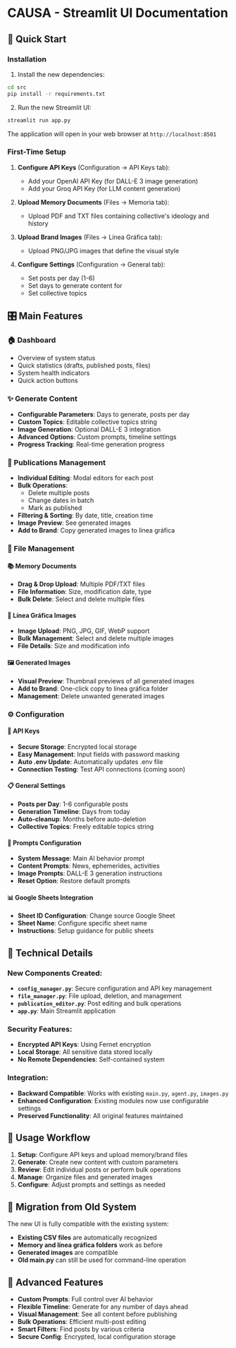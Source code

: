 # CAUSA - Streamlit UI Documentation

## 🚀 Quick Start

### Installation

1. Install the new dependencies:
```bash
cd src
pip install -r requirements.txt
```

2. Run the new Streamlit UI:
```bash
streamlit run app.py
```

The application will open in your web browser at `http://localhost:8501`

### First-Time Setup

1. **Configure API Keys** (Configuration → API Keys tab):
   - Add your OpenAI API Key (for DALL-E 3 image generation)
   - Add your Groq API Key (for LLM content generation)

2. **Upload Memory Documents** (Files → Memoria tab):
   - Upload PDF and TXT files containing collective's ideology and history

3. **Upload Brand Images** (Files → Línea Gráfica tab):
   - Upload PNG/JPG images that define the visual style

4. **Configure Settings** (Configuration → General tab):
   - Set posts per day (1-6)
   - Set days to generate content for
   - Set collective topics

## 🎛️ Main Features

### 🏠 Dashboard
- Overview of system status
- Quick statistics (drafts, published posts, files)
- System health indicators
- Quick action buttons

### ✨ Generate Content
- **Configurable Parameters**: Days to generate, posts per day
- **Custom Topics**: Editable collective topics string
- **Image Generation**: Optional DALL-E 3 integration
- **Advanced Options**: Custom prompts, timeline settings
- **Progress Tracking**: Real-time generation progress

### 📝 Publications Management
- **Individual Editing**: Modal editors for each post
- **Bulk Operations**:
  - Delete multiple posts
  - Change dates in batch
  - Mark as published
- **Filtering & Sorting**: By date, title, creation time
- **Image Preview**: See generated images
- **Add to Brand**: Copy generated images to línea gráfica

### 📁 File Management

#### 📚 Memory Documents
- **Drag & Drop Upload**: Multiple PDF/TXT files
- **File Information**: Size, modification date, type
- **Bulk Delete**: Select and delete multiple files

#### 🎨 Línea Gráfica Images
- **Image Upload**: PNG, JPG, GIF, WebP support
- **Bulk Management**: Select and delete multiple images
- **File Details**: Size and modification info

#### 🖼️ Generated Images
- **Visual Preview**: Thumbnail previews of all generated images
- **Add to Brand**: One-click copy to línea gráfica folder
- **Management**: Delete unwanted generated images

### ⚙️ Configuration

#### 🔑 API Keys
- **Secure Storage**: Encrypted local storage
- **Easy Management**: Input fields with password masking
- **Auto .env Update**: Automatically updates .env file
- **Connection Testing**: Test API connections (coming soon)

#### 📋 General Settings
- **Posts per Day**: 1-6 configurable posts
- **Generation Timeline**: Days from today
- **Auto-cleanup**: Months before auto-deletion
- **Collective Topics**: Freely editable topics string

#### 💬 Prompts Configuration
- **System Message**: Main AI behavior prompt
- **Content Prompts**: News, ephemerides, activities
- **Image Prompts**: DALL-E 3 generation instructions
- **Reset Option**: Restore default prompts

#### 📊 Google Sheets Integration
- **Sheet ID Configuration**: Change source Google Sheet
- **Sheet Name**: Configure specific sheet name
- **Instructions**: Setup guidance for public sheets

## 🔧 Technical Details

### New Components Created:
- **`config_manager.py`**: Secure configuration and API key management
- **`file_manager.py`**: File upload, deletion, and management
- **`publication_editor.py`**: Post editing and bulk operations
- **`app.py`**: Main Streamlit application

### Security Features:
- **Encrypted API Keys**: Using Fernet encryption
- **Local Storage**: All sensitive data stored locally
- **No Remote Dependencies**: Self-contained system

### Integration:
- **Backward Compatible**: Works with existing `main.py`, `agent.py`, `images.py`
- **Enhanced Configuration**: Existing modules now use configurable settings
- **Preserved Functionality**: All original features maintained

## 📖 Usage Workflow

1. **Setup**: Configure API keys and upload memory/brand files
2. **Generate**: Create new content with custom parameters
3. **Review**: Edit individual posts or perform bulk operations
4. **Manage**: Organize files and generated images
5. **Configure**: Adjust prompts and settings as needed

## 🔄 Migration from Old System

The new UI is fully compatible with the existing system:

- **Existing CSV files** are automatically recognized
- **Memory and línea gráfica folders** work as before
- **Generated images** are compatible
- **Old main.py** can still be used for command-line operation

## 🎯 Advanced Features

- **Custom Prompts**: Full control over AI behavior
- **Flexible Timeline**: Generate for any number of days ahead
- **Visual Management**: See all content before publishing
- **Bulk Operations**: Efficient multi-post editing
- **Smart Filters**: Find posts by various criteria
- **Secure Config**: Encrypted, local configuration storage